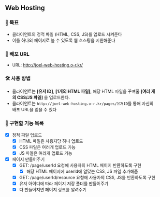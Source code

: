 ## Web Hosting

### 🎯 목표
- 클라이언트의 정적 파일 (HTML, CSS, JS)를 업로드 시켜준다
- 이를 하나의 페이지로 볼 수 있도록 웹 호스팅을 지원해준다


### 🎁 배포 URL
- URL: http://joel-web-hosting.o-r.kr/


### 🛠 사용 방법
- 클라이언트는 **[유저 ID]**, **[1개의 HTML 파일]**, 해당 HTML 파일을 꾸며줄 __[여러 개의 CSS/JS 파일]__ 을 업로드한다. 
- 클라이언트는 `http://joel-web-hosting.o-r.kr/pages/유저ID`를 통해 자신의 배포 URL을 얻을 수 있다


### 🤞 구현할 기능 목록 
- [x] 정적 파일 업로드
    - [x] HTML 파일은 사용자당 하나 업로드
    - [x] CSS 파일은 여러개 업로드 가능
    - [x] JS 파일은 여러개 업로드 가능
- [x] 페이지 만들어주기
    - [x] GET: /page/userId 요청에 사용자의 HTML 페이지 반환하도록 구현
        - [x] 해당 HTML 페이지에 userId에 알맞는 CSS, JS 파일 추가해줌
    - [x] GET: /page/userId/resource 요청에 사용자의 CSS, JS를 반환하도록 구현
    - [x] 유저 아이디에 따라 페이지 저장 폴더를 만들어주기
    - [x] 다 만들어지면 페이지 링크를 알려주기
